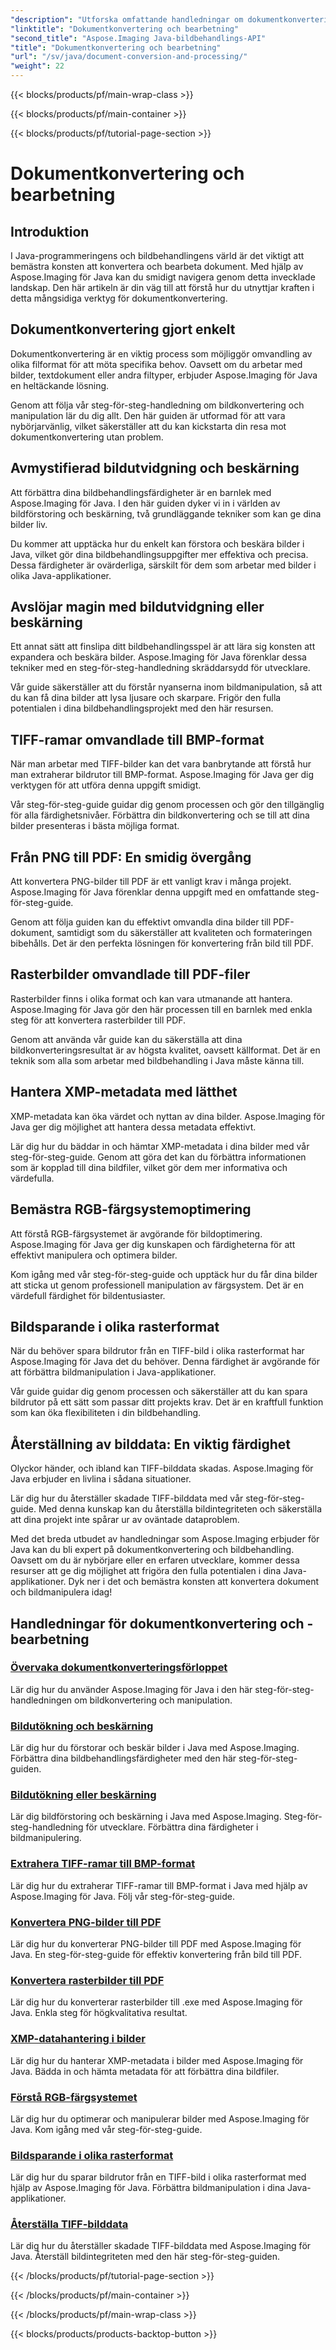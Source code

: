 ```yaml
---
"description": "Utforska omfattande handledningar om dokumentkonvertering och -bearbetning med Aspose.Imaging Java. Bemästra bildmanipulation och -transformation med dessa handledningar."
"linktitle": "Dokumentkonvertering och bearbetning"
"second_title": "Aspose.Imaging Java-bildbehandlings-API"
"title": "Dokumentkonvertering och bearbetning"
"url": "/sv/java/document-conversion-and-processing/"
"weight": 22
---
```


{{< blocks/products/pf/main-wrap-class >}}

{{< blocks/products/pf/main-container >}}

{{< blocks/products/pf/tutorial-page-section >}}

# Dokumentkonvertering och bearbetning


## Introduktion

I Java-programmeringens och bildbehandlingens värld är det viktigt att bemästra konsten att konvertera och bearbeta dokument. Med hjälp av Aspose.Imaging för Java kan du smidigt navigera genom detta invecklade landskap. Den här artikeln är din väg till att förstå hur du utnyttjar kraften i detta mångsidiga verktyg för dokumentkonvertering.

## Dokumentkonvertering gjort enkelt

Dokumentkonvertering är en viktig process som möjliggör omvandling av olika filformat för att möta specifika behov. Oavsett om du arbetar med bilder, textdokument eller andra filtyper, erbjuder Aspose.Imaging för Java en heltäckande lösning.

Genom att följa vår steg-för-steg-handledning om bildkonvertering och manipulation lär du dig allt. Den här guiden är utformad för att vara nybörjarvänlig, vilket säkerställer att du kan kickstarta din resa mot dokumentkonvertering utan problem.

## Avmystifierad bildutvidgning och beskärning

Att förbättra dina bildbehandlingsfärdigheter är en barnlek med Aspose.Imaging för Java. I den här guiden dyker vi in i världen av bildförstoring och beskärning, två grundläggande tekniker som kan ge dina bilder liv.

Du kommer att upptäcka hur du enkelt kan förstora och beskära bilder i Java, vilket gör dina bildbehandlingsuppgifter mer effektiva och precisa. Dessa färdigheter är ovärderliga, särskilt för dem som arbetar med bilder i olika Java-applikationer.

## Avslöjar magin med bildutvidgning eller beskärning

Ett annat sätt att finslipa ditt bildbehandlingsspel är att lära sig konsten att expandera och beskära bilder. Aspose.Imaging för Java förenklar dessa tekniker med en steg-för-steg-handledning skräddarsydd för utvecklare.

Vår guide säkerställer att du förstår nyanserna inom bildmanipulation, så att du kan få dina bilder att lysa ljusare och skarpare. Frigör den fulla potentialen i dina bildbehandlingsprojekt med den här resursen.

## TIFF-ramar omvandlade till BMP-format

När man arbetar med TIFF-bilder kan det vara banbrytande att förstå hur man extraherar bildrutor till BMP-format. Aspose.Imaging för Java ger dig verktygen för att utföra denna uppgift smidigt.

Vår steg-för-steg-guide guidar dig genom processen och gör den tillgänglig för alla färdighetsnivåer. Förbättra din bildkonvertering och se till att dina bilder presenteras i bästa möjliga format.

## Från PNG till PDF: En smidig övergång

Att konvertera PNG-bilder till PDF är ett vanligt krav i många projekt. Aspose.Imaging för Java förenklar denna uppgift med en omfattande steg-för-steg-guide.

Genom att följa guiden kan du effektivt omvandla dina bilder till PDF-dokument, samtidigt som du säkerställer att kvaliteten och formateringen bibehålls. Det är den perfekta lösningen för konvertering från bild till PDF.

## Rasterbilder omvandlade till PDF-filer

Rasterbilder finns i olika format och kan vara utmanande att hantera. Aspose.Imaging för Java gör den här processen till en barnlek med enkla steg för att konvertera rasterbilder till PDF.

Genom att använda vår guide kan du säkerställa att dina bildkonverteringsresultat är av högsta kvalitet, oavsett källformat. Det är en teknik som alla som arbetar med bildbehandling i Java måste känna till.

## Hantera XMP-metadata med lätthet

XMP-metadata kan öka värdet och nyttan av dina bilder. Aspose.Imaging för Java ger dig möjlighet att hantera dessa metadata effektivt.

Lär dig hur du bäddar in och hämtar XMP-metadata i dina bilder med vår steg-för-steg-guide. Genom att göra det kan du förbättra informationen som är kopplad till dina bildfiler, vilket gör dem mer informativa och värdefulla.

## Bemästra RGB-färgsystemoptimering

Att förstå RGB-färgsystemet är avgörande för bildoptimering. Aspose.Imaging för Java ger dig kunskapen och färdigheterna för att effektivt manipulera och optimera bilder.

Kom igång med vår steg-för-steg-guide och upptäck hur du får dina bilder att sticka ut genom professionell manipulation av färgsystem. Det är en värdefull färdighet för bildentusiaster.

## Bildsparande i olika rasterformat

När du behöver spara bildrutor från en TIFF-bild i olika rasterformat har Aspose.Imaging för Java det du behöver. Denna färdighet är avgörande för att förbättra bildmanipulation i Java-applikationer.

Vår guide guidar dig genom processen och säkerställer att du kan spara bildrutor på ett sätt som passar ditt projekts krav. Det är en kraftfull funktion som kan öka flexibiliteten i din bildbehandling.

## Återställning av bilddata: En viktig färdighet

Olyckor händer, och ibland kan TIFF-bilddata skadas. Aspose.Imaging för Java erbjuder en livlina i sådana situationer.

Lär dig hur du återställer skadade TIFF-bilddata med vår steg-för-steg-guide. Med denna kunskap kan du återställa bildintegriteten och säkerställa att dina projekt inte spårar ur av oväntade dataproblem.

Med det breda utbudet av handledningar som Aspose.Imaging erbjuder för Java kan du bli expert på dokumentkonvertering och bildbehandling. Oavsett om du är nybörjare eller en erfaren utvecklare, kommer dessa resurser att ge dig möjlighet att frigöra den fulla potentialen i dina Java-applikationer. Dyk ner i det och bemästra konsten att konvertera dokument och bildmanipulera idag!
## Handledningar för dokumentkonvertering och -bearbetning
### [Övervaka dokumentkonverteringsförloppet](./monitor-document-conversion-progress/)
Lär dig hur du använder Aspose.Imaging för Java i den här steg-för-steg-handledningen om bildkonvertering och manipulation.
### [Bildutökning och beskärning](./image-expansion-and-cropping/)
Lär dig hur du förstorar och beskär bilder i Java med Aspose.Imaging. Förbättra dina bildbehandlingsfärdigheter med den här steg-för-steg-guiden.
### [Bildutökning eller beskärning](./image-expansion-or-cropping/)
Lär dig bildförstoring och beskärning i Java med Aspose.Imaging. Steg-för-steg-handledning för utvecklare. Förbättra dina färdigheter i bildmanipulering.
### [Extrahera TIFF-ramar till BMP-format](./extract-tiff-frames-to-bmp-format/)
Lär dig hur du extraherar TIFF-ramar till BMP-format i Java med hjälp av Aspose.Imaging för Java. Följ vår steg-för-steg-guide.
### [Konvertera PNG-bilder till PDF](./convert-png-images-to-pdf/)
Lär dig hur du konverterar PNG-bilder till PDF med Aspose.Imaging för Java. En steg-för-steg-guide för effektiv konvertering från bild till PDF.
### [Konvertera rasterbilder till PDF](./convert-raster-images-to-pdf/)
Lär dig hur du konverterar rasterbilder till .exe med Aspose.Imaging för Java. Enkla steg för högkvalitativa resultat.
### [XMP-datahantering i bilder](./xmp-data-handling-in-images/)
Lär dig hur du hanterar XMP-metadata i bilder med Aspose.Imaging för Java. Bädda in och hämta metadata för att förbättra dina bildfiler.
### [Förstå RGB-färgsystemet](./understanding-rgb-color-system/)
Lär dig hur du optimerar och manipulerar bilder med Aspose.Imaging för Java. Kom igång med vår steg-för-steg-guide.
### [Bildsparande i olika rasterformat](./frame-saving-in-different-raster-formats/)
Lär dig hur du sparar bildrutor från en TIFF-bild i olika rasterformat med hjälp av Aspose.Imaging för Java. Förbättra bildmanipulation i dina Java-applikationer.
### [Återställa TIFF-bilddata](./recovering-tiff-image-data/)
Lär dig hur du återställer skadade TIFF-bilddata med Aspose.Imaging för Java. Återställ bildintegriteten med den här steg-för-steg-guiden.

{{< /blocks/products/pf/tutorial-page-section >}}

{{< /blocks/products/pf/main-container >}}

{{< /blocks/products/pf/main-wrap-class >}}

{{< blocks/products/products-backtop-button >}}